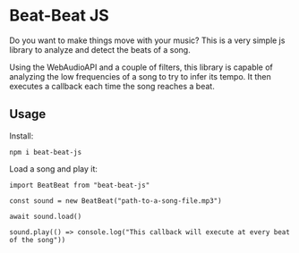 # Beat-Beat JS

Do you want to make things move with your music? This is a very simple js library to analyze and detect the beats of a song.

Using the WebAudioAPI and a couple of filters, this library is capable of analyzing the low frequencies of a song to try to infer its tempo. It then executes a callback each time the song reaches a beat.

## Usage

Install:

```
npm i beat-beat-js
```

Load a song and play it:

```
import BeatBeat from "beat-beat-js"

const sound = new BeatBeat("path-to-a-song-file.mp3")

await sound.load()

sound.play(() => console.log("This callback will execute at every beat of the song"))

```
